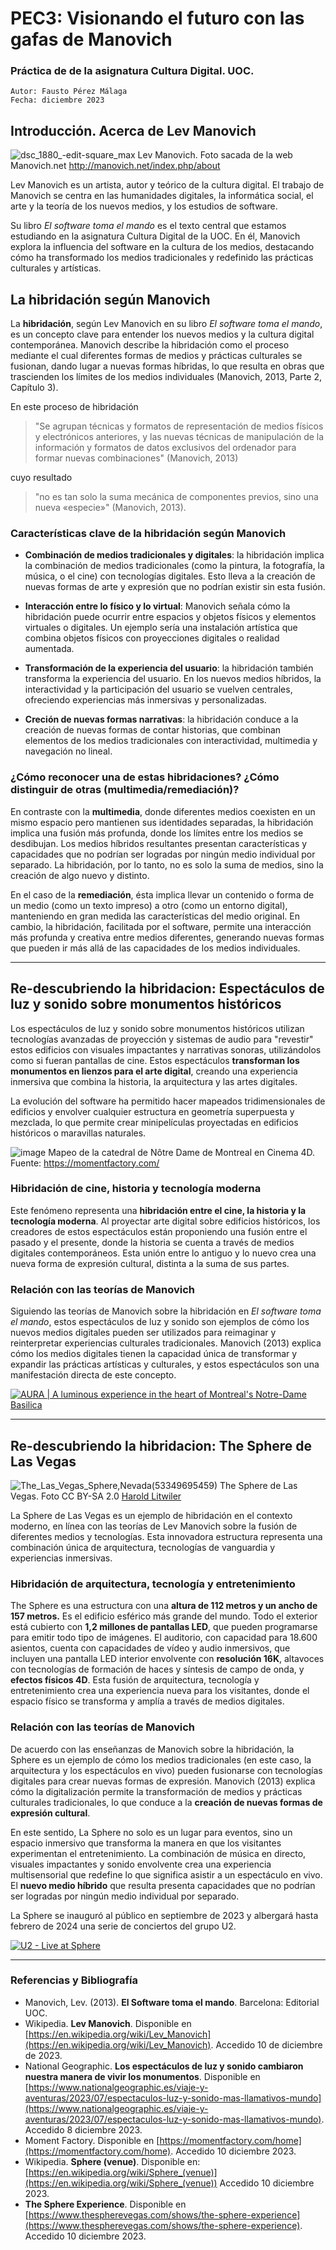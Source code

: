 
# PEC3: Visionando el futuro con las gafas de Manovich 
### Práctica de de la asignatura Cultura Digital. UOC.


    Autor: Fausto Pérez Málaga
    Fecha: diciembre 2023


## Introducción. Acerca de Lev Manovich

![dsc_1880_-edit-square_max](https://github.com/faustoperez/PEC3_Manovich_Reloaded/assets/12268629/1d93fcbb-76c7-4efb-b759-55af97555cf7)
Lev Manovich. Foto sacada de la web Manovich.net http://manovich.net/index.php/about

Lev Manovich es un artista, autor y teórico de la cultura digital. El trabajo de Manovich se centra en las humanidades digitales, la informática social, el arte y la teoría de los nuevos medios, y los estudios de software.

Su libro *El software toma el mando* es el texto central que estamos estudiando en la asignatura Cultura Digital de la UOC. En él, Manovich explora la influencia del software en la cultura de los medios, destacando cómo ha transformado los medios tradicionales y redefinido las prácticas culturales y artísticas.



## La hibridación según Manovich

La **hibridación**, según Lev Manovich en su libro *El software toma el mando*, es un concepto clave para entender los nuevos medios y la cultura digital contemporánea. Manovich describe la hibridación como el proceso mediante el cual diferentes formas de medios y prácticas culturales se fusionan, dando lugar a nuevas formas híbridas, lo que resulta en obras que trascienden los límites de los medios individuales (Manovich, 2013, Parte 2, Capítulo 3).

En este proceso de hibridación 

> "Se agrupan técnicas y formatos de representación de medios físicos y electrónicos anteriores, y las nuevas técnicas de manipulación de la información y formatos de datos exclusivos del ordenador para formar nuevas combinaciones"
>(Manovich, 2013)

cuyo resultado 

> "no es tan solo la suma mecánica de componentes previos, sino una nueva «especie»"
(Manovich, 2013).

### Características clave de la hibridación según Manovich
- **Combinación de medios tradicionales y digitales**: la hibridación implica la combinación de medios tradicionales (como la pintura, la fotografía, la música, o el cine) con tecnologías digitales. Esto lleva a la creación de nuevas formas de arte y expresión que no podrían existir sin esta fusión.

- **Interacción entre lo físico y lo virtual**: Manovich señala cómo la hibridación puede ocurrir entre espacios y objetos físicos y elementos virtuales o digitales. Un ejemplo sería una instalación artística que combina objetos físicos con proyecciones digitales o realidad aumentada.

- **Transformación de la experiencia del usuario**: la hibridación también transforma la experiencia del usuario. En los nuevos medios híbridos, la interactividad y la participación del usuario se vuelven centrales, ofreciendo experiencias más inmersivas y personalizadas.

- **Creción de nuevas formas narrativas**: la hibridación conduce a la creación de nuevas formas de contar historias, que combinan elementos de los medios tradicionales con interactividad, multimedia y navegación no lineal.

### ¿Cómo reconocer una de estas hibridaciones? ¿Cómo distinguir de otras (multimedia/remediación)?
En contraste con la **multimedia**, donde diferentes medios coexisten en un mismo espacio pero mantienen sus identidades separadas, la hibridación implica una fusión más profunda, donde los límites entre los medios se desdibujan. Los medios híbridos resultantes presentan características y capacidades que no podrían ser logradas por ningún medio individual por separado. La hibridación, por lo tanto, no es solo la suma de medios, sino la creación de algo nuevo y distinto.

En el caso de la **remediación**, ésta implica llevar un contenido o forma de un medio (como un texto impreso) a otro (como un entorno digital), manteniendo en gran medida las características del medio original. En cambio, la hibridación, facilitada por el software, permite una interacción más profunda y creativa entre medios diferentes, generando nuevas formas que pueden ir más allá de las capacidades de los medios individuales.


----

## Re-descubriendo la hibridacion: Espectáculos de luz y sonido sobre monumentos históricos

Los espectáculos de luz y sonido sobre monumentos históricos utilizan tecnologías avanzadas de proyección y sistemas de audio para "revestir" estos edificios con visuales impactantes y narrativas sonoras, utilizándolos como si fueran pantallas de cine. Estos espectáculos **transforman los monumentos en lienzos para el arte digital**, creando una experiencia inmersiva que combina la historia, la arquitectura y las artes digitales.

La evolución del software ha permitido hacer mapeados tridimensionales de edificios y envolver cualquier estructura en geometría superpuesta y mezclada, lo que permite crear minipelículas proyectadas en edificios históricos o maravillas naturales.

![image](https://github.com/faustoperez/PEC3_Manovich_Reloaded/assets/12268629/f0e45b32-66d0-4660-a05c-6a72f2e81d72)
Mapeo de la catedral de Nôtre Dame de Montreal en Cinema 4D. Fuente: https://momentfactory.com/


### Hibridación de cine, historia y tecnología moderna

Este fenómeno representa una **hibridación entre el cine, la historia y la tecnología moderna**. Al proyectar arte digital sobre edificios históricos, los creadores de estos espectáculos están proponiendo una fusión entre el pasado y el presente, donde la historia se cuenta a través de medios digitales contemporáneos. Esta unión entre lo antiguo y lo nuevo crea una nueva forma de expresión cultural, distinta a la suma de sus partes.

### Relación con las teorías de Manovich

Siguiendo las teorías de Manovich sobre la hibridación en *El software toma el mando*, estos espectáculos de luz y sonido son ejemplos de cómo los nuevos medios digitales pueden ser utilizados para reimaginar y reinterpretar experiencias culturales tradicionales. Manovich (2013) explica cómo los medios digitales tienen la capacidad única de transformar y expandir las prácticas artísticas y culturales, y estos espectáculos son una manifestación directa de este concepto.


<a href="https://youtu.be/FV3XdOda3zM?si=sH9hIFMWBNpmaInI" target="_blank">
 <img src="https://github.com/faustoperez/PEC3_Manovich_Reloaded/assets/12268629/de16fbff-d31f-4857-8c90-46b999e9e615" alt="AURA | A luminous experience in the heart of Montreal's Notre-Dame Basilica"/>
</a>

----

## Re-descubriendo la hibridacion: The Sphere de Las Vegas

![The_Las_Vegas_Sphere,_Nevada_(53349695459)](https://github.com/faustoperez/PEC3_Manovich_Reloaded/assets/12268629/6d93e849-f003-4f20-862f-b88cc28c8e76)
The Sphere de Las Vegas. Foto CC BY-SA 2.0 [Harold Litwiler](https://www.flickr.com/people/116337886@N07) 

La Sphere de Las Vegas es un ejemplo de hibridación en el contexto moderno, en línea con las teorías de Lev Manovich sobre la fusión de diferentes medios y tecnologías. Esta innovadora estructura representa una combinación única de arquitectura, tecnologías de vanguardia y experiencias inmersivas.

### Hibridación de arquitectura, tecnología y entretenimiento

The Sphere es una estructura con una  **altura de 112 metros y un ancho de 157 metros.** Es el edificio esférico más grande del mundo. Todo el exterior está cubierto con **1,2 millones de pantallas LED**, que pueden programarse para emitir todo tipo de imágenes. El auditorio, con capacidad para 18.600 asientos, cuenta con capacidades de vídeo y audio inmersivos, que incluyen una pantalla LED interior envolvente con **resolución 16K**, altavoces con tecnologías de formación de haces y síntesis de campo de onda, y **efectos físicos 4D**. Esta fusión de arquitectura, tecnología y entretenimiento crea una experiencia nueva para los visitantes, donde el espacio físico se transforma y amplía a través de medios digitales.

### Relación con las teorías de Manovich

De acuerdo con las enseñanzas de Manovich sobre la hibridación, la Sphere es un ejemplo de cómo los medios tradicionales (en este caso, la arquitectura y los espectáculos en vivo) pueden fusionarse con tecnologías digitales para crear nuevas formas de expresión. Manovich (2013) explica cómo la digitalización permite la transformación de medios y prácticas culturales tradicionales, lo que conduce a la **creación de nuevas formas de expresión cultural**.

En este sentido, La Sphere no solo es un lugar para eventos, sino un espacio inmersivo que transforma la manera en que los visitantes experimentan el entretenimiento. La combinación de música en directo, visuales impactantes y sonido envolvente crea una experiencia multisensorial que redefine lo que significa asistir a un espectáculo en vivo. El **nuevo medio híbrido** que resulta presenta capacidades que no podrían ser logradas por ningún medio individual por separado.

La Sphere se inauguró al público en septiembre de 2023 y albergará hasta febrero de 2024 una serie de conciertos del grupo U2.

<a href="https://youtu.be/NVPS2MBg6Qk?si=gJ_QWCvsJBCJJUIS" target="_blank">
 <img src="https://github.com/faustoperez/PEC3_Manovich_Reloaded/assets/12268629/911d3031-baec-44ab-9bea-dee1fea2fc57" alt="U2 - Live at Sphere"/>
</a>


----

### Referencias y Bibliografía

* Manovich, Lev. (2013). **El Software toma el mando**. Barcelona: Editorial UOC. 
* Wikipedia. **Lev Manovich**. Disponible en [https://en.wikipedia.org/wiki/Lev_Manovich](https://en.wikipedia.org/wiki/Lev_Manovich). Accedido 10 de diciembre de 2023.
* National Geographic. **Los espectáculos de luz y sonido cambiaron nuestra manera de vivir los monumentos**. Disponible en [https://www.nationalgeographic.es/viaje-y-aventuras/2023/07/espectaculos-luz-y-sonido-mas-llamativos-mundo](https://www.nationalgeographic.es/viaje-y-aventuras/2023/07/espectaculos-luz-y-sonido-mas-llamativos-mundo). Accedido 8 diciembre 2023.
* Moment Factory. Disponible en [https://momentfactory.com/home](https://momentfactory.com/home). Accedido 10 diciembre 2023.
* Wikipedia. **Sphere (venue)**. Disponible en: [https://en.wikipedia.org/wiki/Sphere_(venue)](https://en.wikipedia.org/wiki/Sphere_(venue)) Accedido 10 diciembre 2023.
* **The Sphere Experience**. Disponible en [https://www.thespherevegas.com/shows/the-sphere-experience](https://www.thespherevegas.com/shows/the-sphere-experience). Accedido 10 diciembre 2023.
